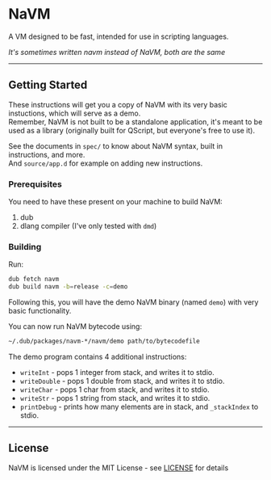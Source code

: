 # NaVM
A VM designed to be fast, intended for use in scripting languages.  
  
_It's sometimes written navm instead of NaVM, both are the same_

---

## Getting Started
These instructions will get you a copy of NaVM with its very basic instuctions, which will serve as a demo.  
Remember, NaVM is not built to be a standalone application, it's meant to be used as a library (originally built
for QScript, but everyone's free to use it).  

See the documents in `spec/` to know about NaVM syntax, built in instructions, and more.  
And `source/app.d` for example on adding new instructions.

### Prerequisites
You need to have these present on your machine to build NaVM:

1. dub
2. dlang compiler (I've only tested with `dmd`)

### Building
Run:
```bash
dub fetch navm
dub build navm -b=release -c=demo
```
Following this, you will have the demo NaVM binary (named `demo`) with very basic functionality.  

You can now run NaVM bytecode using:  
```bash
~/.dub/packages/navm-*/navm/demo path/to/bytecodefile
```

The demo program contains 4 additional instructions:
* `writeInt` - pops 1 integer from stack, and writes it to stdio.
* `writeDouble` - pops 1 double from stack, and writes it to stdio.
* `writeChar` - pops 1 char from stack, and writes it to stdio.
* `writeStr` - pops 1 string from stack, and writes it to stdio.
* `printDebug` - prints how many elements are in stack, and `_stackIndex` to stdio.

---

## License
NaVM is licensed under the MIT License - see [LICENSE](LICENSE) for details
